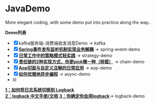 # JavaDemo
More elegant coding, with some demo put into practice along the way..

**Demo列表**
- [x] kafka服务端-消费端收发消息Demo -> kafka
- [x] **[Spring事件发布监听机制实现业务解耦](http://xuyk.top/posts/spring-event.html)** -> spring-event-demo
- [x] **[日常工作中的策略模式轻实践](http://xuyk.top/posts/strategy-pattern.html)** -> strategy-demo
- [x] **[责任链的2种实现方式，你更pick哪一种（转载）](https://zhuanlan.zhihu.com/p/149723869)** -> chain-demo
- [x] **[Aop切面与自定义注解的日常应用](http://xuyk.top/posts/aop.html)** -> aop-demo
- [x] **[如何优雅地异步编程](http://xuyk.top/posts/async.html)** -> async-demo
- [x] 
**[1：如何将日志系统切换到 Logback](https://mp.weixin.qq.com/s/IF6OmHfp9Yq1RNajCTG7-A)**  
**[2：logback 中文手册/文档](https://github.com/itwanger/logback-chinese-manual)** 
**[3：你确定你会用logback](https://mp.weixin.qq.com/s/3HVbJRr2SVDf4jrGUgaWpg)**-> logback-demo
